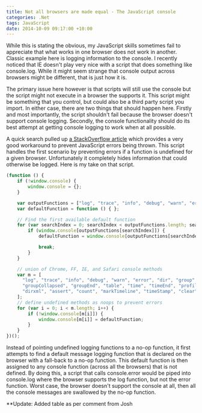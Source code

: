 ```yaml
---
title: Not all browsers are made equal - The JavaScript console
categories: .Net
tags: JavaScript
date: 2014-10-09 09:17:00 +10:00
---
```


While this is stating the obvious, my JavaScript skills sometimes fail to appreciate that what works in one browser does not work in another. Classic example here is logging information to the console. I recently noticed that IE doesn't play very nice with a script that does something like console.log. While it might seem strange that console output across browsers might be different, that is just how it is.  

The primary issue here however is that scripts will still use the console but the script might not execute in a browser the supports it. This script might be something that you control, but could also be a third party script you import. In either case, there are two things that should happen here. Firstly and most importantly, the script shouldn't fail because the browser doesn't support console logging. Secondly, the console functionality should do its best attempt at getting console logging to work when at all possible. 

<!--more-->

A quick search pulled up [a StackOverflow article][0] which provides a very good workaround to prevent JavaScript errors being thrown. This script handles the first scenario by preventing errors if a function is undefined for a given browser. Unfortunately it completely hides information that could otherwise be logged. Here is my take on that script.

```javascript
(function () {
    if (!window.console) {
        window.console = {};
    }

    var outputFunctions = ["log", "trace", "info", "debug", "warn", "error"];
    var defaultFunction = function () { };

    // Find the first available default function
    for (var searchIndex = 0; searchIndex < outputFunctions.length; searchIndex++) {
        if (window.console[outputFunctions[searchIndex]]) {
            defaultFunction = window.console[outputFunctions[searchIndex]];

            break;
        }
    }

    // union of Chrome, FF, IE, and Safari console methods
    var m = [
      "log", "trace", "info", "debug", "warn", "error", "dir", "group",
      "groupCollapsed", "groupEnd", "table", "time", "timeEnd", "profile", "profileEnd",
      "dirxml", "assert", "count", "markTimeline", "timeStamp", "clear"
    ];
    // define undefined methods as noops to prevent errors
    for (var i = 0; i < m.length; i++) {
        if (!window.console[m[i]]) {
            window.console[m[i]] = defaultFunction;
        }
    }
})();
```

Instead of pointing undefined logging functions to a no-op function, it first attempts to find a default message logging function that is declared on the browser with a fall-back to a no-op function. This default function is then assigned to any console function (across all the browsers) that is not defined. By doing this, a script that calls console.error would be piped into console.log where the browser supports the log function, but not the error function. Worst case, the browser doesn't support the console at all, then all the console messages are swallowed by the no-op function.

**Update: Added table as per comment from Josh

[0]: http://stackoverflow.com/a/13817235